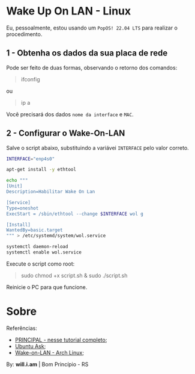 # Wake Up On LAN - Linux

Eu, pessoalmente, estou usando um `PopOS! 22.04 LTS` para realizar o procedimento.

## 1 - Obtenha os dados da sua placa de rede

Pode ser feito de duas formas, observando o retorno dos comandos:

> ifconfig

ou

> ip a

Você precisará dos dados `nome da interface` e `MAC`.

 
## 2 - Configurar o Wake-On-LAN
 
Salve o script abaixo, substituindo a variávei `INTERFACE` pelo valor correto.

```sh
INTERFACE="enp4s0"

apt-get install -y ethtool

echo """
[Unit]
Description=Habilitar Wake On Lan

[Service]
Type=oneshot
ExecStart = /sbin/ethtool --change $INTERFACE wol g

[Install]
WantedBy=basic.target
""" > /etc/systemd/system/wol.service

systemctl daemon-reload
systemctl enable wol.service
```

Execute o script como root:

> sudo chmod +x script.sh & sudo ./script.sh

Reinicie o PC para que funcione.

# Sobre

Referências:

- [PRINCIPAL - nesse tutorial completo](https://necromuralist.github.io/posts/enabling-wake-on-lan/);
- [Ubuntu Ask](https://help.ubuntu.com/community/WakeOnLan);
- [Wake-on-LAN - Arch Linux](https://wiki.archlinux.org/title/Wake-on-LAN);

By: **will.i.am** | Bom Princípio - RS
